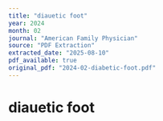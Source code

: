 ```yaml
---
title: "diauetic foot"
year: 2024
month: 02
journal: "American Family Physician"
source: "PDF Extraction"
extracted_date: "2025-08-10"
pdf_available: true
original_pdf: "2024-02-diabetic-foot.pdf"
---
```


# diauetic foot

